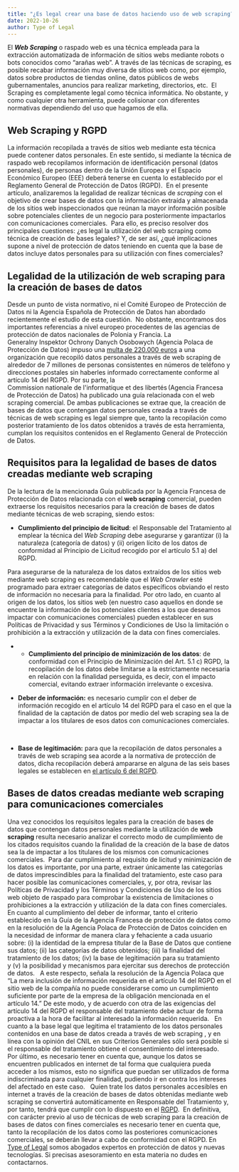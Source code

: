 ```yaml
---
title: "¿Es legal crear una base de datos haciendo uso de web scraping?"
date: 2022-10-26
author: Type of Legal
---
```


El **_Web Scraping_** o raspado web es una técnica empleada para la extracción automatizada de información de sitios webs mediante robots o bots conocidos como “arañas web”. A través de las técnicas de scraping, es posible recabar información muy diversa de sitios web como, por ejemplo, datos sobre productos de tiendas online, datos públicos de webs gubernamentales, anuncios para realizar marketing, directorios, etc.  El Scraping es completamente legal como técnica informática. No obstante, y como cualquier otra herramienta, puede colisionar con diferentes normativas dependiendo del uso que hagamos de ella.

**Web Scraping y RGPD**
-----------------------

La información recopilada a través de sitios web mediante esta técnica puede contener datos personales. En este sentido, si mediante la técnica de raspado web recopilamos información de identificación personal (datos personales), de personas dentro de la Unión Europea y el Espacio Económico Europeo (EEE) deberá tenerse en cuenta lo establecido por el Reglamento General de Protección de Datos (RGPD).  En el presente artículo, analizaremos la legalidad de realizar técnicas de _scraping_ con el objetivo de crear bases de datos con la información extraída y almacenada de los sitios web inspeccionados que reúnan la mayor información posible sobre potenciales clientes de un negocio para posteriormente impactarlos con comunicaciones comerciales.  Para ello, es preciso resolver dos principales cuestiones: ¿es legal la utilización del web scraping como técnica de creación de bases legales? Y, de ser así, ¿qué implicaciones supone a nivel de protección de datos teniendo en cuenta que la base de datos incluye datos personales para su utilización con fines comerciales?

**Legalidad de la utilización de web scraping para la creación de bases de datos**
----------------------------------------------------------------------------------

Desde un punto de vista normativo, ni el Comité Europeo de Protección de Datos ni la Agencia Española de Protección de Datos han abordado recientemente el estudio de esta cuestión.  No obstante, encontramos dos importantes referencias a nivel europeo procedentes de las agencias de protección de datos nacionales de Polonia y Francia. La Generalny Inspektor Ochrony Danych Osobowych (Agencia Polaca de Protección de Datos) impuso una [multa de 220.000 euros](https://www.achievedcompliance.com/poland-imposes-fines-for-web-scraping-of-personal-data-when-notification-to-individuals-did-not-occur/) a una organización que recopiló datos personales a través de web scraping de alrededor de 7 millones de personas consistentes en números de teléfono y direcciones postales sin haberles informado correctamente conforme al artículo 14 del RGPD. Por su parte, la Commission nationale de l'informatique et des libertés (Agencia Francesa de Protección de Datos) ha publicado una guía relacionada con el web scraping comercial. De ambas publicaciones se extrae que, la creación de bases de datos que contengan datos personales creada a través de técnicas de web scraping es legal siempre que, tanto la recopilación como posterior tratamiento de los datos obtenidos a través de esta herramienta, cumplan los requisitos contenidos en el Reglamento General de Protección de Datos. 

**Requisitos para la legalidad de bases de datos creadas mediante web scraping**
--------------------------------------------------------------------------------

De la lectura de la mencionada Guía publicada por la Agencia Francesa de Protección de Datos relacionada con el **web scraping** comercial, pueden extraerse los requisitos necesarios para la creación de bases de datos mediante técnicas de web scraping, siendo estos:

*   **Cumplimiento del principio de licitud**: el Responsable del Tratamiento al emplear la técnica del _Web Scraping_ debe asegurarse y garantizar (i) la naturaleza (categoría de datos) y (ii) origen lícito de los datos de conformidad al Principio de Licitud recogido por el artículo 5.1 a) del RGPD. 

Para asegurarse de la naturaleza de los datos extraídos de los sitios web mediante web scraping es recomendable que el _Web Crawler_ esté programado para extraer categorías de datos específicos obviando el resto de información no necesaria para la finalidad. Por otro lado, en cuanto al origen de los datos, los sitios web (en nuestro caso aquellos en donde se encuentre la información de los potenciales clientes a los que deseamos impactar con comunicaciones comerciales) pueden establecer en sus Políticas de Privacidad y sus Términos y Condiciones de Uso la limitación o prohibición a la extracción y utilización de la data con fines comerciales.

*   *   **Cumplimiento del principio de minimización de los datos**: de conformidad con el Principio de Minimización del Art. 5.1 c) RGPD, la recopilación de los datos debe limitarse a la estrictamente necesaria en relación con la finalidad perseguida, es decir, con el impacto comercial, evitando extraer información irrelevante o excesiva.

*   **Deber de información:** es necesario cumplir con el deber de información recogido en el artículo 14 del RGPD para el caso en el que la finalidad de la captación de datos por medio del web scraping sea la de impactar a los titulares de esos datos con comunicaciones comerciales.

 

*   **Base de legitimación:** para que la recopilación de datos personales a través de web scraping sea acorde a la normativa de protección de datos, dicha recopilación deberá ampararse en alguna de las seis bases legales se establecen en [el artículo 6 del RGPD](https://www.legislation.gov.uk/eur/2016/679/article/6). 

**Bases de datos creadas mediante web scraping para comunicaciones comerciales**
--------------------------------------------------------------------------------

Una vez conocidos los requisitos legales para la creación de bases de datos que contengan datos personales mediante la utilización de **web scraping** resulta necesario analizar el correcto modo de cumplimiento de los citados requisitos cuando la finalidad de la creación de la base de datos sea la de impactar a los titulares de los mismos con comunicaciones comerciales.  Para dar cumplimiento al requisito de licitud y minimización de los datos es importante, por una parte, extraer únicamente las categorías de datos imprescindibles para la finalidad del tratamiento, este caso para hacer posible las comunicaciones comerciales, y, por otra, revisar las Políticas de Privacidad y los Términos y Condiciones de Uso de los sitios web objeto de raspado para comprobar la existencia de limitaciones o prohibiciones a la extracción y utilización de la data con fines comerciales. En cuanto al cumplimiento del deber de informar, tanto el criterio establecido en la Guía de la Agencia Francesa de protección de datos como en la resolución de la Agencia Polaca de Protección de Datos coinciden en la necesidad de informar de manera clara y fehaciente a cada usuario sobre: (i) la identidad de la empresa titular de la Base de Datos que contiene sus datos; (ii) las categorías de datos obtenidos; (iii) la finalidad del tratamiento de los datos; (iv) la base de legitimación para su tratamiento y (v) la posibilidad y mecanismos para ejercitar sus derechos de protección de datos.   A este respecto, señala la resolución de la Agencia Polaca que “La mera inclusión de información requerida en el artículo 14 del RGPD en el sitio web de la compañía no puede considerarse como un cumplimiento suficiente por parte de la empresa de la obligación mencionada en el artículo 14.” De este modo, y de acuerdo con otra de las exigencias del artículo 14 del RGPD el responsable del tratamiento debe actuar de forma proactiva a la hora de facilitar al interesado la información requerida.   En cuanto a la base legal que legitima el tratamiento de los datos personales contenidos en una base de datos creada a través de web scraping , y en línea con la opinión del CNIL en sus Criterios Generales sólo será posible si el responsable del tratamiento obtiene el consentimiento del interesado.  Por último, es necesario tener en cuenta que, aunque los datos se encuentren publicados en internet de tal forma que cualquiera pueda acceder a los mismos, esto no significa que puedan ser utilizados de forma indiscriminada para cualquier finalidad, pudiendo ir en contra los intereses del afectado en este caso.   Quien trate los datos personales accesibles en internet a través de la creación de bases de datos obtenidas mediante web scraping se convertirá automáticamente en Responsable del Tratamiento y, por tanto, tendrá que cumplir con lo dispuesto en el [RGPD](https://typeoflegal.com/adaptaciones-rgpd-lopd-gdd/).  En definitiva, con carácter previo al uso de técnicas de web scraping para la creación de bases de datos con fines comerciales es necesario tener en cuenta que, tanto la recopilación de los datos como las posteriores comunicaciones comerciales, se deberán llevar a cabo de conformidad con el RGPD. En [Type of Legal](https://typeoflegal.com/) somos abogados expertos en protección de datos y nuevas tecnologías. Si precisas asesoramiento en esta materia no dudes en contactarnos.
